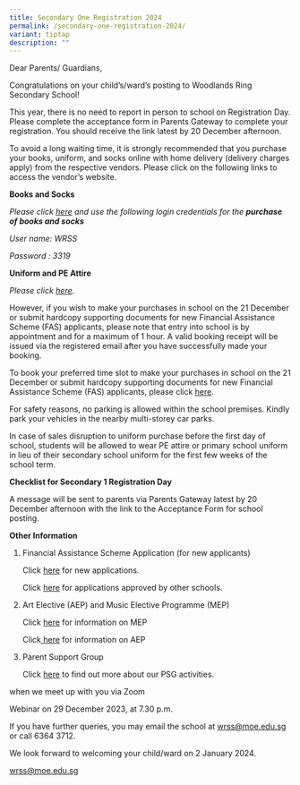 ```yaml
---
title: Secondary One Registration 2024
permalink: /secondary-one-registration-2024/
variant: tiptap
description: ""
---
```

<p>Dear Parents/ Guardians,</p><p>Congratulations on your child’s/ward’s posting to Woodlands Ring Secondary School!</p><p>This year, there is no need to report in person to school on Registration Day. Please complete the acceptance form in Parents Gateway to complete your registration. You should receive the link latest by 20 December afternoon.</p><p>To avoid a long waiting time, it is strongly recommended that you purchase your books, uniform, and socks online with home delivery (delivery charges apply) from the respective vendors. Please click on the following links to access the vendor’s website.</p><p><strong>Books and Socks</strong></p><p><em>Please click <a href="https://cascoedusupply.com.sg/" rel="noopener noreferrer nofollow" target="_blank"><u>here</u></a> and use the following login credentials for the </em><strong><em>purchase of books and socks</em></strong></p><p><em>User name: WRSS&nbsp;&nbsp;&nbsp;&nbsp;&nbsp;&nbsp;&nbsp;&nbsp;&nbsp;&nbsp;&nbsp;&nbsp;&nbsp;&nbsp;&nbsp;&nbsp;&nbsp;&nbsp;&nbsp;&nbsp;&nbsp;&nbsp;&nbsp;&nbsp;&nbsp;&nbsp;&nbsp;&nbsp;&nbsp;&nbsp;&nbsp;&nbsp;&nbsp;&nbsp;&nbsp;&nbsp;&nbsp;&nbsp;&nbsp;&nbsp;&nbsp;&nbsp;&nbsp;&nbsp;&nbsp;&nbsp;&nbsp;&nbsp;&nbsp;&nbsp;</em></p><p><em>Password : 3319</em></p><p><strong>Uniform and PE Attire</strong></p><p><em>Please click <a href="https://www.euniforms.com.sg/shop/" rel="noopener noreferrer nofollow" target="_blank"><u>here</u></a></em>.</p><p>However, if you wish to make your purchases in school on the 21 December or submit hardcopy supporting documents for new Financial Assistance Scheme (FAS) applicants, please note that entry into school is by appointment and for a maximum of 1 hour. A valid booking receipt will be<strong> </strong>issued via the registered email after you have successfully made your booking.&nbsp;</p><p>To book your preferred time slot to make your purchases in school on the 21 December or submit hardcopy supporting documents for new Financial Assistance Scheme (FAS) applicants, please click <a href="https://sites.google.com/moe.edu.sg/wrssreg2024" rel="noopener noreferrer nofollow" target="_blank"><u>here</u></a>.&nbsp;</p><p>For safety reasons, no parking is allowed within the school premises. Kindly park your vehicles in the nearby multi-storey car parks.</p><p>In case of sales disruption to uniform purchase before the first day of school, students will be allowed to wear PE attire or primary school uniform in lieu of their secondary school uniform for the first few weeks of the school term.</p><p><strong>Checklist for Secondary 1 Registration Day&nbsp;</strong></p><p>A message will be sent to parents via Parents Gateway latest by 20 December afternoon with the link to the Acceptance Form for school posting.&nbsp;&nbsp;</p><p><strong>Other Information</strong></p><ol><li><p>Financial Assistance Scheme Application (for new applicants)</p><p>Click <a href="https://go.gov.sg/moe-efas" rel="noopener noreferrer nofollow" target="_blank">here</a> for new applications.</p><p>Click <a href="https://go.gov.sg/wrss-efas2024" rel="noopener noreferrer nofollow" target="_blank">here</a> for applications approved by other schools.</p><p></p></li><li><p>Art Elective (AEP) and Music Elective Programme (MEP)&nbsp;</p><p>Click <a href="https://moe.gov.sg/mep" rel="noopener noreferrer nofollow" target="_blank">here</a> for information on MEP</p><p>Click<a href="https://moe.gov.sg/aep" rel="noopener noreferrer nofollow" target="_blank"> here</a> for information on AEP</p><p></p></li><li><p>Parent Support Group</p><p>Click <a href="https://www.woodlandsringsec.moe.edu.sg/important-information/partners/psg/" rel="noopener noreferrer nofollow" target="_blank">here</a> to find out more about our PSG activities.</p><p></p></li></ol><p>when we meet up with you via Zoom&nbsp;</p><p>Webinar on 29 December 2023, at 7.30 p.m.&nbsp;</p><p>If you have further queries, you may email the school at <a href="wrss@moe.edu.sg" rel="noopener noreferrer nofollow" target="_blank">wrss@moe.edu.sg</a> or call 6364 3712.</p><p>We look forward to welcoming your child/ward on 2 January 2024.<br></p><p><a href="wrss@moe.edu.sg" rel="noopener noreferrer nofollow" target="_blank">wrss@moe.edu.sg</a></p>